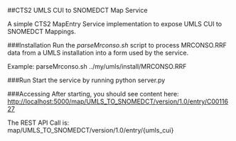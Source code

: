 ##CTS2 UMLS CUI to SNOMEDCT Map Service

A simple CTS2 MapEntry Service implementation to expose UMLS CUI to SNOMEDCT Mappings.

###Installation
Run the _parseMrconso.sh_ script to process MRCONSO.RRF data from a UMLS installation into a form used by the service.

Example:
    parseMrconso.sh ../my/umls/install/MRCONSO.RRF

###Run
Start the service by running 
    python server.py

###Accessing
After starting, you should see content here:
[http://localhost:5000/map/UMLS\_TO\_SNOMEDCT/version/1.0/entry/C0011627](http://localhost:5000/map/UMLS_TO_SNOMEDCT/version/1.0/entry/C0011627)

The REST API Call is:
    map/UMLS_TO_SNOMEDCT/version/1.0/entry/{umls_cui}
